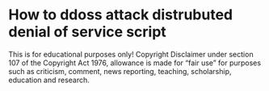 # How to ddoss attack distrubuted denial of service script

This is for educational purposes only! Copyright Disclaimer under section 107 of the Copyright Act 1976, allowance is made for “fair use” for purposes such as criticism, comment, news reporting, teaching, scholarship, education and research.
